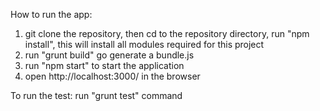 How to run the app:
1. git clone the repository, then cd to the repository directory, run "npm install", this will install all modules required for this project
2. run "grunt build" go generate a bundle.js
3. run "npm start" to start the application
4. open http://localhost:3000/ in the browser

To run the test:
run "grunt test" command
